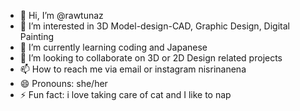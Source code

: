 - 👋 Hi, I’m @rawtunaz
- 👀 I’m interested in 3D Model-design-CAD, Graphic Design, Digital Painting
- 🌱 I’m currently learning coding and Japanese
- 💞️ I’m looking to collaborate on 3D or 2D Design related projects
- 📫 How to reach me via email or instagram nisrinanena
- 😄 Pronouns: she/her
- ⚡ Fun fact: i love taking care of cat and I like to nap

<!---
rawtunaz/rawtunaz is a ✨ special ✨ repository because its `README.md` (this file) appears on your GitHub profile.
You can click the Preview link to take a look at your changes.
--->
